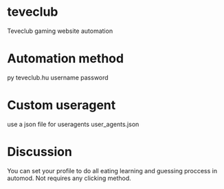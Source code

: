 # teveclub
Teveclub gaming website automation

# Automation method
py teveclub.hu username password

# Custom useragent
use a json file for useragents user_agents.json

# Discussion
You can set your profile to do all eating learning and guessing proccess in automod.
Not requires any clicking method.
